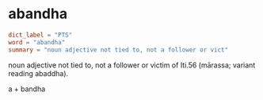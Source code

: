 # abandha

``` toml
dict_label = "PTS"
word = "abandha"
summary = "noun adjective not tied to, not a follower or vict"
```

noun adjective not tied to, not a follower or victim of Iti.56 (mārassa; variant reading abaddha).

a \+ bandha

